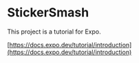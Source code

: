 # StickerSmash

This project is a tutorial for Expo.

[https://docs.expo.dev/tutorial/introduction](https://docs.expo.dev/tutorial/introduction)
